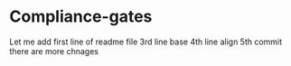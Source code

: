 # Compliance-gates
Let me add first line of readme file
3rd line base
4th line align
5th commit
there are more chnages
